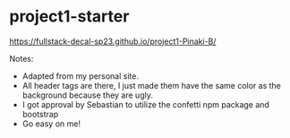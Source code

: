 # project1-starter
https://fullstack-decal-sp23.github.io/project1-Pinaki-B/

Notes: 
- Adapted from my personal site. 
- All header tags are there, I just made them have the same color as the background because they are ugly.
- I got approval by Sebastian to utilize the confetti npm package and bootstrap
- Go easy on me!